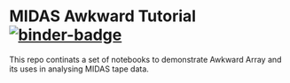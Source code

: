 # MIDAS Awkward Tutorial [![binder-badge][]][binder]
This repo continats a set of notebooks to demonstrate Awkward Array and its uses in analysing MIDAS tape data.

[binder-badge]: https://mybinder.org/badge_logo.svg
[binder]: https://mybinder.org/v2/gh/agoose77/midas-awkward-tutorial/HEAD?urlpath=lab%2Ftree%2Fnotebooks